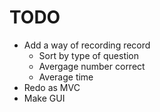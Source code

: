TODO
====
- Add a way of recording record
  - Sort by type of question
  - Avergage number correct
  - Average time
- Redo as MVC
- Make GUI
